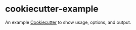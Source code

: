 # cookiecutter-example

An example [Cookiecutter](https://github.com/audreyr/cookiecutter) to show usage, options, and output.

